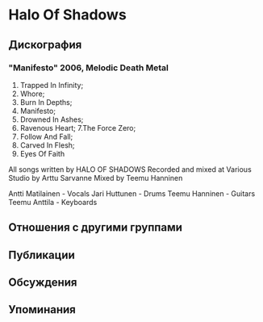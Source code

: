 # Halo Of Shadows



## Дискография

### "Manifesto" 2006, Melodic Death Metal

1. Trapped In Infinity; 
2. Whore; 
3. Burn In Depths; 
4. Manifesto; 
5. Drowned In Ashes; 
6. Ravenous Heart; 
7.The Force Zero; 
8. Follow And Fall; 
9. Carved In Flesh; 
10. Eyes Of Faith

All songs written by HALO OF SHADOWS
Recorded and mixed at Various Studio by Arttu Sarvanne
Mixed by Teemu Hanninen

Antti Matilainen - Vocals
Jari Huttunen - Drums
Teemu Hanninen - Guitars
Teemu Anttila - Keyboards


## Отношения с другими группами


## Публикации


## Обсуждения


## Упоминания

